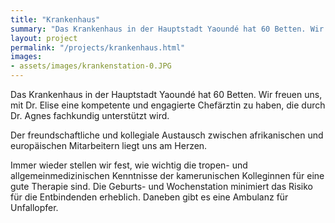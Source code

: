 ```yaml
---
title: "Krankenhaus"
summary: "Das Krankenhaus in der Hauptstadt Yaoundé hat 60 Betten. Wir freuen uns, mit Dr. Elise eine kompetente und engagierte Chefärztin zu haben, die durch Dr. Agnes fachkundig unterstützt wird."
layout: project
permalink: "/projects/krankenhaus.html"
images: 
- assets/images/krankenstation-0.JPG
---
```


Das Krankenhaus in der Hauptstadt Yaoundé hat 60 Betten. Wir freuen uns, mit Dr. Elise eine kompetente und engagierte Chefärztin zu haben, die durch Dr. Agnes fachkundig unterstützt wird.

Der freundschaftliche und kollegiale Austausch zwischen afrikanischen und europäischen Mitarbeitern liegt uns am Herzen.

Immer wieder stellen wir fest, wie wichtig die tropen- und allgemeinmedizinischen Kenntnisse der kamerunischen Kolleginnen für eine gute Therapie sind. Die Geburts- und Wochenstation minimiert das Risiko für die Entbindenden erheblich. Daneben gibt es eine Ambulanz für Unfallopfer.
